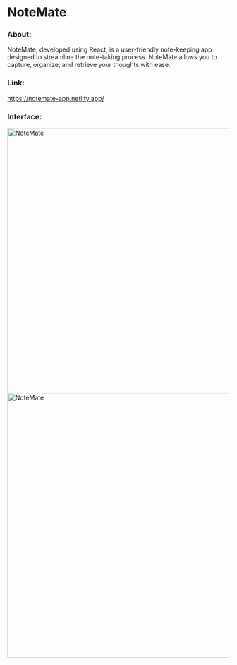 # NoteMate
### About: 
NoteMate, developed using React, is a user-friendly note-keeping app designed to streamline the note-taking process. NoteMate allows you to capture, organize, and retrieve your thoughts with ease. 

### Link:  
https://notemate-app.netlify.app/

### Interface:  
<img width="600" alt="NoteMate" src="https://github.com/SurajPrakash24/NoteMate/assets/105191744/4cc69ac9-bfaf-4a02-9cbc-87611775d0cc">     

<img width="600" alt="NoteMate" src="https://github.com/SurajPrakash24/NoteMate/assets/105191744/91530be6-04aa-4697-a37b-60b544ea6503">   
